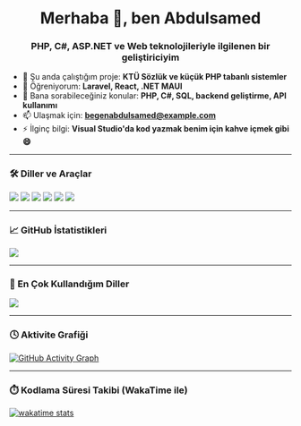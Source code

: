 <h1 align="center">Merhaba 👋, ben Abdulsamed</h1>
<h3 align="center">PHP, C#, ASP.NET ve Web teknolojileriyle ilgilenen bir geliştiriciyim</h3>

- 🔭 Şu anda çalıştığım proje: **KTÜ Sözlük ve küçük PHP tabanlı sistemler**
- 🌱 Öğreniyorum: **Laravel, React, .NET MAUI**
- 💬 Bana sorabileceğiniz konular: **PHP, C#, SQL, backend geliştirme, API kullanımı**
- 📫 Ulaşmak için: **begenabdulsamed@example.com**
- ⚡ İlginç bilgi: **Visual Studio'da kod yazmak benim için kahve içmek gibi 😄**

---

### 🛠️ Diller ve Araçlar
<p align="left">
  <img src="https://img.shields.io/badge/PHP-777BB4?style=for-the-badge&logo=php&logoColor=white"/>
  <img src="https://img.shields.io/badge/JavaScript-F7DF1E?style=for-the-badge&logo=javascript&logoColor=black"/>
  <img src="https://img.shields.io/badge/ASP.NET-512BD4?style=for-the-badge&logo=.net&logoColor=white"/>
  <img src="https://img.shields.io/badge/SQL-4479A1?style=for-the-badge&logo=postgresql&logoColor=white"/>
  <img src="https://img.shields.io/badge/C%23-239120?style=for-the-badge&logo=c-sharp&logoColor=white"/>
  <img src="https://img.shields.io/badge/C-00599C?style=for-the-badge&logo=c&logoColor=white"/>
</p>

---

### 📈 GitHub İstatistikleri

<p align="left">
  <img src="https://github-readme-stats.vercel.app/api?username=BegenAbdulsamed&show_icons=true&theme=github_dark" />
</p>

---

### 🧠 En Çok Kullandığım Diller

<p align="left">
  <img src="https://github-readme-stats.vercel.app/api/top-langs/?username=BegenAbdulsamed&layout=compact&theme=github_dark" />
</p>

---

### 🕓 Aktivite Grafiği

[![GitHub Activity Graph](https://github-readme-activity-graph.cyclic.app/graph?username=BegenAbdulsamed&theme=github-compact)](https://github.com/Ashutosh00710/github-readme-activity-graph)

---

### ⏱️ Kodlama Süresi Takibi (WakaTime ile)

[![wakatime stats](https://github-readme-stats.vercel.app/api/wakatime?username=BegenAbdulsamed&theme=github_dark)](https://wakatime.com/@BegenAbdulsamed)
